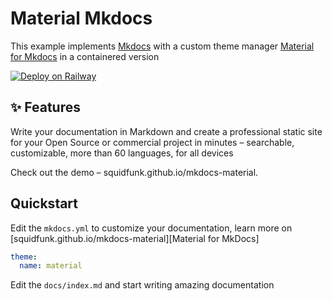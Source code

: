# Material Mkdocs

This example implements [Mkdocs](https://github.com/mkdocs/mkdocs) with a custom theme manager [Material for Mkdocs](https://github.com/squidfunk/mkdocs-material) in a containered version

[![Deploy on Railway](https://railway.app/button.svg)](https://railway.app/new/template/mkdocs)

## ✨ Features

Write your documentation in Markdown and create a professional static site for your Open Source or commercial project in minutes – searchable, customizable, more than 60 languages, for all devices

Check out the demo – squidfunk.github.io/mkdocs-material. 

## Quickstart

Edit the `mkdocs.yml` to customize your documentation, learn more on [squidfunk.github.io/mkdocs-material][Material for MkDocs]

``` yaml
theme:
  name: material
```

Edit the `docs/index.md` and start writing amazing documentation 